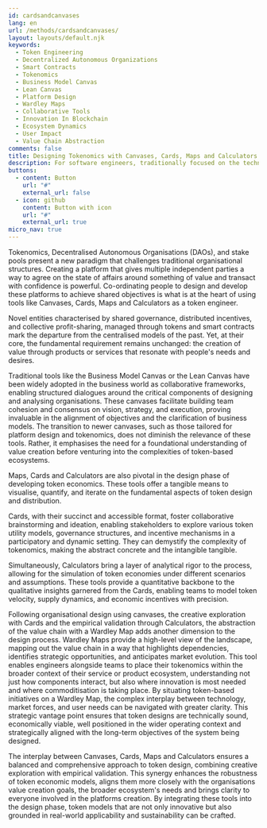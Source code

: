 ```yaml
---
id: cardsandcanvases
lang: en
url: /methods/cardsandcanvases/
layout: layouts/default.njk
keywords:
  - Token Engineering
  - Decentralized Autonomous Organizations
  - Smart Contracts
  - Tokenomics
  - Business Model Canvas
  - Lean Canvas
  - Platform Design
  - Wardley Maps
  - Collaborative Tools
  - Innovation In Blockchain
  - Ecosystem Dynamics
  - User Impact
  - Value Chain Abstraction
comments: false
title: Designing Tokenomics with Canvases, Cards, Maps and Calculators
description: For software engineers, traditionally focused on the technical aspects of development, the prospect of engaging in organisational model discussions with a team might seem daunting. However, it is precisely this interdisciplinary dialogue that fosters innovation and clarity in requirements. Engaging with Canvases, Cards, Maps and Calculators encourages engineers to consider the broader implications of their work, from user impact to ecosystem dynamics, ensuring that the technical solutions they develop are grounded in real-world needs and opportunities.
buttons:
  - content: Button
    url: "#"
    external_url: false
  - icon: github
    content: Button with icon
    url: "#"
    external_url: true
micro_nav: true
---
```


Tokenomics, Decentralised Autonomous Organisations (DAOs), and stake pools present a new paradigm that challenges traditional organisational structures. Creating a platform that gives multiple independent parties a way to agree on the state of affairs around something of value and transact with confidence is powerful. Co-ordinating people to design and develop these platforms to achieve shared objectives is what is at the heart of using tools like Canvases, Cards, Maps and Calculators as a token engineer.

Novel entities characterised by shared governance, distributed incentives, and collective profit-sharing, managed through tokens and smart contracts mark the departure from the centralised models of the past. Yet, at their core, the fundamental requirement remains unchanged: the creation of value through products or services that resonate with people's needs and desires.

Traditional tools like the Business Model Canvas or the Lean Canvas have been widely adopted in the business world as collaborative frameworks, enabling structured dialogues around the critical components of designing and analysing organisations. These canvases facilitate building team cohesion and consensus on vision, strategy, and execution, proving invaluable in the alignment of objectives and the clarification of business models. The transition to newer canvases, such as those tailored for platform design and tokenomics, does not diminish the relevance of these tools. Rather, it emphasises the need for a foundational understanding of value creation before venturing into the complexities of token-based ecosystems.

Maps, Cards and Calculators are also pivotal in the design phase of developing token economics. These tools offer a tangible means to visualise, quantify, and iterate on the fundamental aspects of token design and distribution.

Cards, with their succinct and accessible format, foster collaborative brainstorming and ideation, enabling stakeholders to explore various token utility models, governance structures, and incentive mechanisms in a participatory and dynamic setting. They can demystify the complexity of tokenomics, making the abstract concrete and the intangible tangible.

Simultaneously, Calculators bring a layer of analytical rigor to the process, allowing for the simulation of token economies under different scenarios and assumptions. These tools provide a quantitative backbone to the qualitative insights garnered from the Cards, enabling teams to model token velocity, supply dynamics, and economic incentives with precision.

Following organisational design using canvases, the creative exploration with Cards and the empirical validation through Calculators, the abstraction of the value chain with a Wardley Map adds another dimension to the design process. Wardley Maps provide a high-level view of the landscape, mapping out the value chain in a way that highlights dependencies, identifies strategic opportunities, and anticipates market evolution. This tool enables engineers alongside teams to place their tokenomics within the broader context of their service or product ecosystem, understanding not just how components interact, but also where innovation is most needed and where commoditisation is taking place. By situating token-based initiatives on a Wardley Map, the complex interplay between technology, market forces, and user needs can be navigated with greater clarity. This strategic vantage point ensures that token designs are technically sound, economically viable, well positioned in the wider operating context and strategically aligned with the long-term objectives of the system being designed.

The interplay between Canvases, Cards, Maps and Calculators ensures a balanced and comprehensive approach to token design, combining creative exploration with empirical validation. This synergy enhances the robustness of token economic models, aligns them more closely with the organisations value creation goals, the broader ecosystem's needs and brings clarity to everyone involved in the platforms creation. By integrating these tools into the design phase, token models that are not only innovative but also grounded in real-world applicability and sustainability can be crafted.
